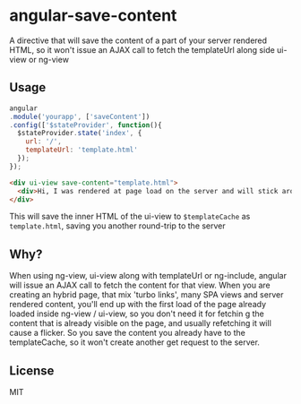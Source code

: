 # angular-save-content

A directive that will save the content of a part of your server rendered HTML, so it won't issue an AJAX call to fetch the templateUrl along side ui-view or ng-view

## Usage

```js
angular
.module('yourapp', ['saveContent'])
.config(['$stateProvider', function(){
  $stateProvider.state('index', {
    url: '/',
    templateUrl: 'template.html'
  });
});
```

```html
<div ui-view save-content="template.html">
  <div>Hi, I was rendered at page load on the server and will stick around while the router path doesn't change</div>
</div>
```

This will save the inner HTML of the ui-view to `$templateCache` as `template.html`, saving you another round-trip to the server

## Why?

When using ng-view, ui-view along with templateUrl or ng-include, angular will issue an AJAX call to fetch the content for that view. When you are creating an hybrid page, that mix 'turbo links', many SPA views and server rendered content, you'll end up with the first load of the page already loaded inside ng-view / ui-view, so you don't need it for fetchin g the content that is already visible on the page, and usually refetching it will cause a flicker. So you save the content you already have to the templateCache, so it won't create another get request to the server.

## License

MIT
